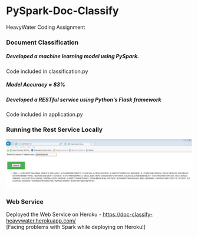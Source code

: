 # PySpark-Doc-Classify
HeavyWater Coding Assignment<br>

### Document Classification <br>
##### Developed a machine learning model using PySpark.<br>
  Code included in classification.py<br>
  ##### Model Accuracy = 83%

##### Developed a RESTful service using Python's Flask framework<br>
  Code included in application.py<br>

### Running the Rest Service Locally
<img src="screenshot.PNG">

### Web Service
Deployed the Web Service on Heroku -  https://doc-classify-heavywater.herokuapp.com/ <br>
[Facing problems with Spark while deploying on Heroku!]
